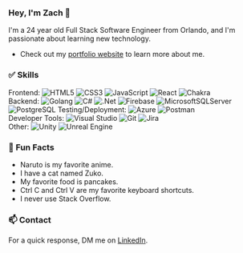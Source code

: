 ### Hey, I'm Zach 👋

I'm a 24 year old Full Stack Software Engineer from Orlando, and I'm passionate about learning new technology.

* Check out my [portfolio website](https://zach-bray-portfolio.azurewebsites.net/ "website") to learn more about me.

### ✅ Skills ###
Frontend: ![HTML5](https://img.shields.io/badge/html5-%23E34F26.svg?style=for-the-badge&logo=html5&logoColor=white) ![CSS3](https://img.shields.io/badge/css3-%231572B6.svg?style=for-the-badge&logo=css3&logoColor=white) ![JavaScript](https://img.shields.io/badge/javascript-%23323330.svg?style=for-the-badge&logo=javascript&logoColor=%23F7DF1E) ![React](https://img.shields.io/badge/react-%2320232a.svg?style=for-the-badge&logo=react&logoColor=%2361DAFB) ![Chakra](https://img.shields.io/badge/chakra-%234ED1C5.svg?style=for-the-badge&logo=chakraui&logoColor=white)  
Backend: ![Golang](https://img.shields.io/badge/go-00ADD8?style=for-the-badge&logo=go&logoColor=white) ![C#](https://img.shields.io/badge/c%23-%23239120.svg?style=for-the-badge&logo=csharp&logoColor=white) ![.Net](https://img.shields.io/badge/.NET-5C2D91?style=for-the-badge&logo=.net&logoColor=white) ![Firebase](https://img.shields.io/badge/firebase-a08021?style=for-the-badge&logo=firebase&logoColor=ffcd34) ![MicrosoftSQLServer](https://img.shields.io/badge/Microsoft%20SQL%20Server-CC2927?style=for-the-badge&logo=microsoft%20sql%20server&logoColor=white) ![PostgreSQL](https://img.shields.io/badge/PostgreSQL-4169E1?style=for-the-badge&logo=postgresql&logoColor=white)
Testing/Deployment: ![Azure](https://img.shields.io/badge/azure-%230072C6.svg?style=for-the-badge&logo=microsoftazure&logoColor=white) ![Postman](https://img.shields.io/badge/Postman-FF6C37?style=for-the-badge&logo=postman&logoColor=white)  
Developer Tools: ![Visual Studio](https://img.shields.io/badge/Visual%20Studio-5C2D91.svg?style=for-the-badge&logo=visual-studio&logoColor=white) ![Git](https://img.shields.io/badge/git-%23F05033.svg?style=for-the-badge&logo=git&logoColor=white) ![Jira](https://img.shields.io/badge/jira-%230A0FFF.svg?style=for-the-badge&logo=jira&logoColor=white)  
Other: ![Unity](https://img.shields.io/badge/unity-%23000000.svg?style=for-the-badge&logo=unity&logoColor=white) ![Unreal Engine](https://img.shields.io/badge/unrealengine-%23313131.svg?style=for-the-badge&logo=unrealengine&logoColor=white)  

### 🧠 Fun Facts ###
* Naruto is my favorite anime.
* I have a cat named Zuko.
* My favorite food is pancakes.
* Ctrl C and Ctrl V are my favorite keyboard shortcuts.
* I never use Stack Overflow.

### 📫 Contact ###
For a quick response, DM me on [LinkedIn](https://www.linkedin.com/in/zach-bray).

<!--
**zachbray9/zachbray9** is a ✨ _special_ ✨ repository because its `README.md` (this file) appears on your GitHub profile.

Here are some ideas to get you started:

- 🔭 I’m currently working on ...
- 🌱 I’m currently learning ...
- 👯 I’m looking to collaborate on ...
- 🤔 I’m looking for help with ...
- 💬 Ask me about ...
- 📫 How to reach me: ...
- 😄 Pronouns: ...
- ⚡ Fun fact: ...
-->
